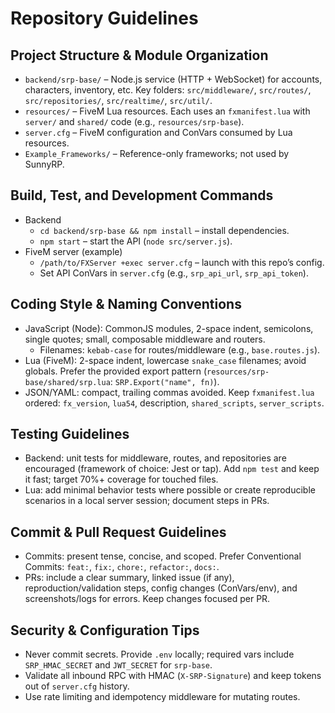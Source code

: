 # Repository Guidelines

## Project Structure & Module Organization
- `backend/srp-base/` – Node.js service (HTTP + WebSocket) for accounts, characters, inventory, etc. Key folders: `src/middleware/`, `src/routes/`, `src/repositories/`, `src/realtime/`, `src/util/`.
- `resources/` – FiveM Lua resources. Each uses an `fxmanifest.lua` with `server/` and `shared/` code (e.g., `resources/srp-base`).
- `server.cfg` – FiveM configuration and ConVars consumed by Lua resources.
- `Example_Frameworks/` – Reference-only frameworks; not used by SunnyRP.

## Build, Test, and Development Commands
- Backend
  - `cd backend/srp-base && npm install` – install dependencies.
  - `npm start` – start the API (`node src/server.js`).
- FiveM server (example)
  - `/path/to/FXServer +exec server.cfg` – launch with this repo’s config.
  - Set API ConVars in `server.cfg` (e.g., `srp_api_url`, `srp_api_token`).

## Coding Style & Naming Conventions
- JavaScript (Node): CommonJS modules, 2-space indent, semicolons, single quotes; small, composable middleware and routers.
  - Filenames: `kebab-case` for routes/middleware (e.g., `base.routes.js`).
- Lua (FiveM): 2-space indent, lowercase `snake_case` filenames; avoid globals. Prefer the provided export pattern (`resources/srp-base/shared/srp.lua`: `SRP.Export("name", fn)`).
- JSON/YAML: compact, trailing commas avoided. Keep `fxmanifest.lua` ordered: `fx_version`, `lua54`, description, `shared_scripts`, `server_scripts`.

## Testing Guidelines
- Backend: unit tests for middleware, routes, and repositories are encouraged (framework of choice: Jest or tap). Add `npm test` and keep it fast; target 70%+ coverage for touched files.
- Lua: add minimal behavior tests where possible or create reproducible scenarios in a local server session; document steps in PRs.

## Commit & Pull Request Guidelines
- Commits: present tense, concise, and scoped. Prefer Conventional Commits: `feat:`, `fix:`, `chore:`, `refactor:`, `docs:`.
- PRs: include a clear summary, linked issue (if any), reproduction/validation steps, config changes (ConVars/env), and screenshots/logs for errors. Keep changes focused per PR.

## Security & Configuration Tips
- Never commit secrets. Provide `.env` locally; required vars include `SRP_HMAC_SECRET` and `JWT_SECRET` for `srp-base`.
- Validate all inbound RPC with HMAC (`X-SRP-Signature`) and keep tokens out of `server.cfg` history.
- Use rate limiting and idempotency middleware for mutating routes.

